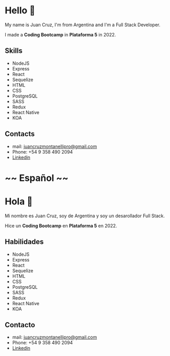 # **Hello** 👋

My name is Juan Cruz, I'm from Argentina and I'm a Full Stack Developer.

I made a **Coding Bootcamp**  in **Plataforma 5**  in 2022.

## Skills

- NodeJS 
- Express 
- React 
- Sequelize 
- HTML 
- CSS
- PostgreSQL
- SASS 
- Redux 
- React Native
- KOA

## Contacts

- mail: juancruzmontanellipro@gmail.com 
- Phone: +54 9 358 490 2094
- [Linkedin](https://www.linkedin.com/in/juan-cruz-montanelli-1544a325a/)

# ~~ Español ~~

#  **Hola** 👋

Mi nombre es Juan Cruz, soy de Argentina y soy un desarollador Full Stack.

Hice un **Coding Bootcamp**  en **Plataforma 5**  en 2022.

## Habilidades

- NodeJS 
- Express 
- React 
- Sequelize 
- HTML 
- CSS
- PostgreSQL
- SASS 
- Redux 
- React Native
- KOA

## Contacto

- mail: juancruzmontanellipro@gmail.com 
- Phone: +54 9 358 490 2094
- [Linkedin](https://www.linkedin.com/in/juan-cruz-montanelli-1544a325a/)